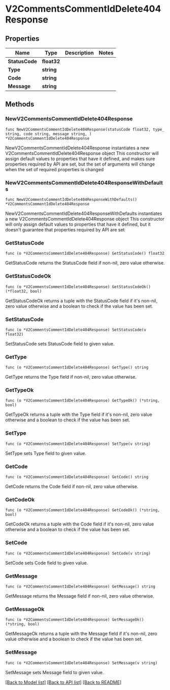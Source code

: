 # V2CommentsCommentIdDelete404Response

## Properties

Name | Type | Description | Notes
------------ | ------------- | ------------- | -------------
**StatusCode** | **float32** |  | 
**Type** | **string** |  | 
**Code** | **string** |  | 
**Message** | **string** |  | 

## Methods

### NewV2CommentsCommentIdDelete404Response

`func NewV2CommentsCommentIdDelete404Response(statusCode float32, type_ string, code string, message string, ) *V2CommentsCommentIdDelete404Response`

NewV2CommentsCommentIdDelete404Response instantiates a new V2CommentsCommentIdDelete404Response object
This constructor will assign default values to properties that have it defined,
and makes sure properties required by API are set, but the set of arguments
will change when the set of required properties is changed

### NewV2CommentsCommentIdDelete404ResponseWithDefaults

`func NewV2CommentsCommentIdDelete404ResponseWithDefaults() *V2CommentsCommentIdDelete404Response`

NewV2CommentsCommentIdDelete404ResponseWithDefaults instantiates a new V2CommentsCommentIdDelete404Response object
This constructor will only assign default values to properties that have it defined,
but it doesn't guarantee that properties required by API are set

### GetStatusCode

`func (o *V2CommentsCommentIdDelete404Response) GetStatusCode() float32`

GetStatusCode returns the StatusCode field if non-nil, zero value otherwise.

### GetStatusCodeOk

`func (o *V2CommentsCommentIdDelete404Response) GetStatusCodeOk() (*float32, bool)`

GetStatusCodeOk returns a tuple with the StatusCode field if it's non-nil, zero value otherwise
and a boolean to check if the value has been set.

### SetStatusCode

`func (o *V2CommentsCommentIdDelete404Response) SetStatusCode(v float32)`

SetStatusCode sets StatusCode field to given value.


### GetType

`func (o *V2CommentsCommentIdDelete404Response) GetType() string`

GetType returns the Type field if non-nil, zero value otherwise.

### GetTypeOk

`func (o *V2CommentsCommentIdDelete404Response) GetTypeOk() (*string, bool)`

GetTypeOk returns a tuple with the Type field if it's non-nil, zero value otherwise
and a boolean to check if the value has been set.

### SetType

`func (o *V2CommentsCommentIdDelete404Response) SetType(v string)`

SetType sets Type field to given value.


### GetCode

`func (o *V2CommentsCommentIdDelete404Response) GetCode() string`

GetCode returns the Code field if non-nil, zero value otherwise.

### GetCodeOk

`func (o *V2CommentsCommentIdDelete404Response) GetCodeOk() (*string, bool)`

GetCodeOk returns a tuple with the Code field if it's non-nil, zero value otherwise
and a boolean to check if the value has been set.

### SetCode

`func (o *V2CommentsCommentIdDelete404Response) SetCode(v string)`

SetCode sets Code field to given value.


### GetMessage

`func (o *V2CommentsCommentIdDelete404Response) GetMessage() string`

GetMessage returns the Message field if non-nil, zero value otherwise.

### GetMessageOk

`func (o *V2CommentsCommentIdDelete404Response) GetMessageOk() (*string, bool)`

GetMessageOk returns a tuple with the Message field if it's non-nil, zero value otherwise
and a boolean to check if the value has been set.

### SetMessage

`func (o *V2CommentsCommentIdDelete404Response) SetMessage(v string)`

SetMessage sets Message field to given value.



[[Back to Model list]](../README.md#documentation-for-models) [[Back to API list]](../README.md#documentation-for-api-endpoints) [[Back to README]](../README.md)


